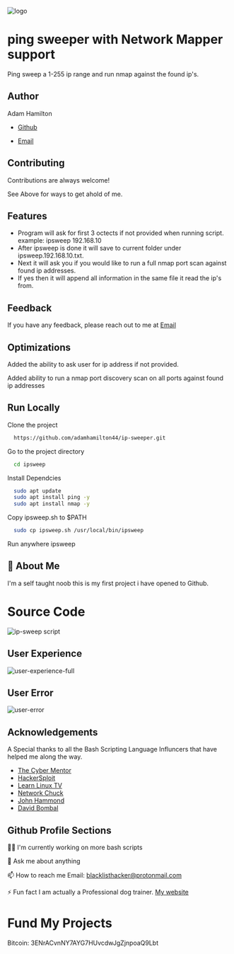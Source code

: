 ![logo](https://github.com/adamhamilton44/ip-sweeper/assets/58394550/78555d45-8d66-49e9-b279-477b0acf493b)

# ping sweeper with Network Mapper support

Ping sweep a 1-255 ip range and run nmap against the found ip's.


## Author
Adam Hamilton
- [Github](https://www.github.com/adamhamilton44)

- [Email](blacklisthacker@protonmail.com)
## Contributing

Contributions are always welcome!

See Above for ways to get ahold of me.

## Features

- Program will ask for first 3 octects if not provided when running script. example: ipsweep 192.168.10
- After ipsweep is done it will save to current folder under ipsweep.192.168.10.txt.
- Next it will ask you if you would like to run a full nmap port scan against found ip addresses.
- If yes then it will append all information in the same file it read the ip's from.  

## Feedback

If you have any feedback, please reach out to me at [Email](blacklisthacker@protonmail.com)

## Optimizations

Added the ability to ask user for ip address if not provided.

Added ability to run a nmap port discovery scan on all ports against found ip addresses

## Run Locally

Clone the project

```bash
  https://github.com/adamhamilton44/ip-sweeper.git
```

Go to the project directory

```bash
  cd ipsweep
```

Install Dependcies

```bash
  sudo apt update
  sudo apt install ping -y
  sudo apt install nmap -y
```

Copy ipsweep.sh to $PATH

```bash
  sudo cp ipsweep.sh /usr/local/bin/ipsweep

```
Run anywhere
ipsweep

## 🚀 About Me
I'm a self taught noob this is my first project i have opened to Github.

# Source Code
![ip-sweep script](https://github.com/adamhamilton44/ip-sweeper/assets/58394550/69c3a77c-501b-4696-99f2-9426383235fe)

## User Experience
![user-experience-full](https://github.com/adamhamilton44/ip-sweeper/assets/58394550/fd694234-afb2-45fb-8bf0-311d70c6acfd)

## User Error
![user-error](https://github.com/adamhamilton44/ip-sweeper/assets/58394550/fa2c4c92-dd8e-4bcb-945f-9cf522fa1274)

## Acknowledgements
A Special thanks to all the Bash Scripting Language Influncers that have helped me along the way.

 - [The Cyber Mentor](@TCMSecurityAcademy)
 - [HackerSploit](@HackerSploit)
 - [Learn Linux TV](@LearnLinuxTV)
 - [Network Chuck](@networkchuckacademy)
 - [John Hammond](@_JohnHammond)
 - [David Bombal](@davidbombal)

## Github Profile Sections

👩‍💻 I'm currently working on more bash scripts

💬 Ask me about anything

📫 How to reach me Email: blacklisthacker@protonmail.com

⚡️ Fun fact I am actually a Professional dog trainer.
   [My website](https://good-happy-puppy.com) 

# Fund My Projects

Bitcoin: 3ENrACvnNY7AYG7HUvcdwJgZjnpoaQ9Lbt

